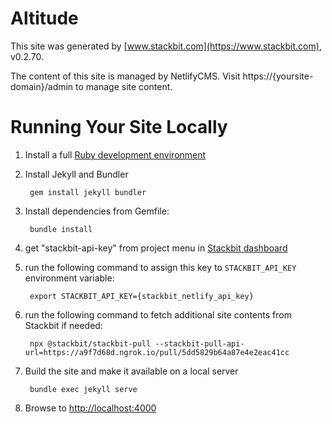 # Altitude

This site was generated by [www.stackbit.com](https://www.stackbit.com), v0.2.70.

The content of this site is managed by NetlifyCMS. Visit https://{yoursite-domain}/admin to manage site content.

# Running Your Site Locally

1. Install a full [Ruby development environment](https://jekyllrb.com/docs/installation/)

1. Install Jekyll and Bundler

        gem install jekyll bundler

1. Install dependencies from Gemfile:

        bundle install

1. get "stackbit-api-key" from project menu in [Stackbit dashboard](https://app.stackbit.com/dashboard)

1. run the following command to assign this key to `STACKBIT_API_KEY` environment variable:

        export STACKBIT_API_KEY={stackbit_netlify_api_key}

1. run the following command to fetch additional site contents from Stackbit if needed:

        npx @stackbit/stackbit-pull --stackbit-pull-api-url=https://a9f7d68d.ngrok.io/pull/5dd5829b64a87e4e2eac41cc

1. Build the site and make it available on a local server

        bundle exec jekyll serve

1. Browse to [http://localhost:4000](http://localhost:4000)
